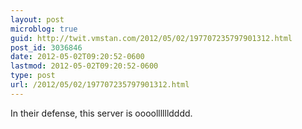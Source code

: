 ```yaml
---
layout: post
microblog: true
guid: http://twit.vmstan.com/2012/05/02/197707235797901312.html
post_id: 3036846
date: 2012-05-02T09:20:52-0600
lastmod: 2012-05-02T09:20:52-0600
type: post
url: /2012/05/02/197707235797901312.html
---
```

In their defense, this server is oooolllllldddd.
